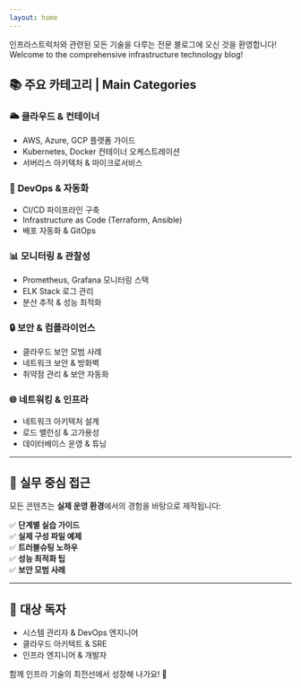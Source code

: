 ```yaml
---
layout: home
---
```


<!-- # 🚀 Infrastructure Technology Blog -->

인프라스트럭처와 관련된 모든 기술을 다루는 전문 블로그에 오신 것을 환영합니다!
Welcome to the comprehensive infrastructure technology blog!

## 📚 주요 카테고리 | Main Categories

### 🌥️ **클라우드 & 컨테이너**
- AWS, Azure, GCP 플랫폼 가이드
- Kubernetes, Docker 컨테이너 오케스트레이션
- 서버리스 아키텍처 & 마이크로서비스

### 🔧 **DevOps & 자동화**  
- CI/CD 파이프라인 구축
- Infrastructure as Code (Terraform, Ansible)
- 배포 자동화 & GitOps

### 📊 **모니터링 & 관찰성**
- Prometheus, Grafana 모니터링 스택
- ELK Stack 로그 관리
- 분산 추적 & 성능 최적화

### 🔒 **보안 & 컴플라이언스**
- 클라우드 보안 모범 사례
- 네트워크 보안 & 방화벽
- 취약점 관리 & 보안 자동화

### 🌐 **네트워킹 & 인프라**
- 네트워크 아키텍처 설계  
- 로드 밸런싱 & 고가용성
- 데이터베이스 운영 & 튜닝

---

## 🎯 **실무 중심 접근**

모든 콘텐츠는 **실제 운영 환경**에서의 경험을 바탕으로 제작됩니다:

✅ **단계별 실습 가이드**  
✅ **실제 구성 파일 예제**  
✅ **트러블슈팅 노하우**  
✅ **성능 최적화 팁**  
✅ **보안 모범 사례**

---

## 👥 **대상 독자**

- 시스템 관리자 & DevOps 엔지니어
- 클라우드 아키텍트 & SRE 
- 인프라 엔지니어 & 개발자

함께 인프라 기술의 최전선에서 성장해 나가요! 🚀